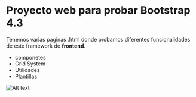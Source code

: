 # Proyecto web para probar Bootstrap 4.3

Tenemos varias paginas .html donde probamos diferentes funcionalidades de este framework de **frontend**.

- componetes
- Grid System
- Utilidades
- Plantillas 

![Alt text](https://github.com/juancar92/Bootstrap/blob/master/Captura.png)